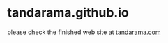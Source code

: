 # tandarama.github.io

please check the finished web site at [tandarama.com](https://tandarama.com)
